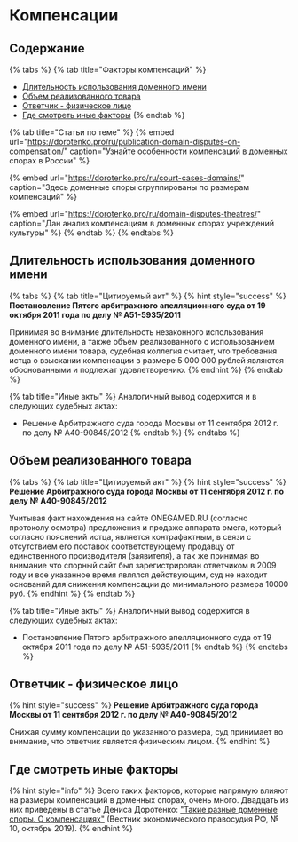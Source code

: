 # Компенсации

## **Содержание**

{% tabs %}
{% tab title="Факторы компенсаций" %}
* [Длительность использования доменного имени](compensation.md#dlitelnost-ispolzovaniya-domennogo-imeni)
* [Объем реализованного товара](compensation.md#obem-realizovannogo-tovara)
* [Ответчик - физическое лицо](compensation.md#otvetchik-fizicheskoe-lico)
* [Где смотреть иные факторы](compensation.md#gde-smotret-inye-faktory)
{% endtab %}

{% tab title="Статьи по теме" %}
{% embed url="https://dorotenko.pro/ru/publication-domain-disputes-on-compensation/" caption="Узнайте особенности компенсаций в доменных спорах  в России" %}

{% embed url="https://dorotenko.pro/ru/court-cases-domains/" caption="Здесь доменные споры сгруппированы по размерам компенсаций" %}

{% embed url="https://dorotenko.pro/ru/domain-disputes-theatres/" caption="Дан анализ компенсациям в доменных спорах учреждений культуры" %}
{% endtab %}
{% endtabs %}

## Длительность использования доменного имени

{% tabs %}
{% tab title="Цитируемый акт" %}
{% hint style="success" %}
**Постановление Пятого арбитражного апелляционного суда от 19 октября 2011 года по делу № А51-5935/2011**

Принимая во внимание длительность незаконного использования доменного имени, а также объем реализованного с использованием доменного имени товара, судебная коллегия считает, что требования истца о взыскании компенсации в размере 5 000 000 рублей являются обоснованными и подлежат удовлетворению.
{% endhint %}
{% endtab %}

{% tab title="Иные акты" %}
Аналогичный вывод содержится и в следующих судебных актах:

* Решение Арбитражного суда города Москвы от 11 сентября 2012 г. по делу № А40-90845/2012
{% endtab %}
{% endtabs %}

## Объем реализованного товара

{% tabs %}
{% tab title="Цитируемый акт" %}
{% hint style="success" %}
**Решение Арбитражного суда города Москвы от 11 сентября 2012 г. по делу № А40-90845/2012**

Учитывая факт нахождения на сайте ONEGAMED.RU \(согласно протоколу осмотра\) предложения и продаже аппарата омега, который согласно пояснений истца, является контрафактным, в связи с отсутствием его поставок соответствующему продавцу от единственного производителя \(заявителя\), а так же принимая во внимание что спорный сайт был зарегистрирован ответчиком в 2009 году и все указанное время являлся действующим, суд не находит оснований для снижения компенсации до минимального размера 10000 руб.
{% endhint %}
{% endtab %}

{% tab title="Иные акты" %}
Аналогичный вывод содержится в следующих судебных актах:

* Постановление Пятого арбитражного апелляционного суда от 19 октября 2011 года по делу № А51-5935/2011
{% endtab %}
{% endtabs %}

## Ответчик - физическое лицо

{% hint style="success" %}
**Решение Арбитражного суда города Москвы от 11 сентября 2012 г. по делу № А40-90845/2012**

Снижая сумму компенсации до указанного размера, суд принимает во внимание, что ответчик является физическим лицом.
{% endhint %}

## Где смотреть иные факторы

{% hint style="info" %}
Всего таких факторов, которые напрямую влияют на размеры компенсаций в доменных спорах, очень много. Двадцать из них приведены в статье Дениса Доротенко: ["Такие разные доменные споры. О компенсациях"](https://dorotenko.pro/ru/publication-domain-disputes-on-compensation/) \(Вестник экономического правосудия РФ, № 10, октябрь 2019\).
{% endhint %}

